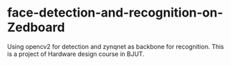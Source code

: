 # face-detection-and-recognition-on-Zedboard
Using opencv2 for detection and zynqnet as backbone for recognition. This is a project of Hardware design course in BJUT.
